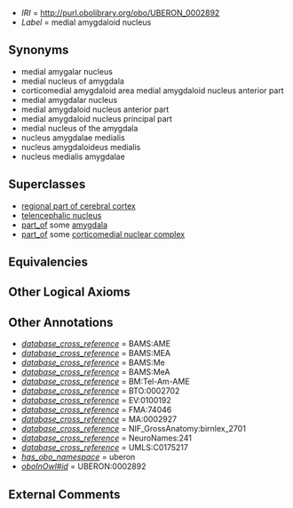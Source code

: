  * *IRI* = http://purl.obolibrary.org/obo/UBERON_0002892
 * *Label* = medial amygdaloid nucleus

## Synonyms

 * medial amygalar nucleus
 * medial nucleus of amygdala
 * corticomedial amygdaloid area medial amygdaloid nucleus anterior part
 * medial amygdalar nucleus
 * medial amygdaloid nucleus anterior part
 * medial amygdaloid nucleus principal part
 * medial nucleus of the amygdala
 * nucleus amygdalae medialis
 * nucleus amygdaloideus medialis
 * nucleus medialis amygdalae

## Superclasses

 * [regional part of cerebral cortex](../../UBERON/19/UBERON_0002619.md)
 * [telencephalic nucleus](../../UBERON/63/UBERON_0009663.md)
 * [part_of](../../BFO/50/BFO_0000050.md) some [amygdala](../../UBERON/76/UBERON_0001876.md)
 * [part_of](../../BFO/50/BFO_0000050.md) some [corticomedial nuclear complex](../../UBERON/08/UBERON_0006108.md)

## Equivalencies


## Other Logical Axioms


## Other Annotations

 * *[database_cross_reference](../../ef/oboInOwl#hasDbXref.md)* = BAMS:AME
 * *[database_cross_reference](../../ef/oboInOwl#hasDbXref.md)* = BAMS:MEA
 * *[database_cross_reference](../../ef/oboInOwl#hasDbXref.md)* = BAMS:Me
 * *[database_cross_reference](../../ef/oboInOwl#hasDbXref.md)* = BAMS:MeA
 * *[database_cross_reference](../../ef/oboInOwl#hasDbXref.md)* = BM:Tel-Am-AME
 * *[database_cross_reference](../../ef/oboInOwl#hasDbXref.md)* = BTO:0002702
 * *[database_cross_reference](../../ef/oboInOwl#hasDbXref.md)* = EV:0100192
 * *[database_cross_reference](../../ef/oboInOwl#hasDbXref.md)* = FMA:74046
 * *[database_cross_reference](../../ef/oboInOwl#hasDbXref.md)* = MA:0002927
 * *[database_cross_reference](../../ef/oboInOwl#hasDbXref.md)* = NIF_GrossAnatomy:birnlex_2701
 * *[database_cross_reference](../../ef/oboInOwl#hasDbXref.md)* = NeuroNames:241
 * *[database_cross_reference](../../ef/oboInOwl#hasDbXref.md)* = UMLS:C0175217
 * *[has_obo_namespace](../../ce/oboInOwl#hasOBONamespace.md)* = uberon
 * *[oboInOwl#id](../../id/oboInOwl#id.md)* = UBERON:0002892

## External Comments

